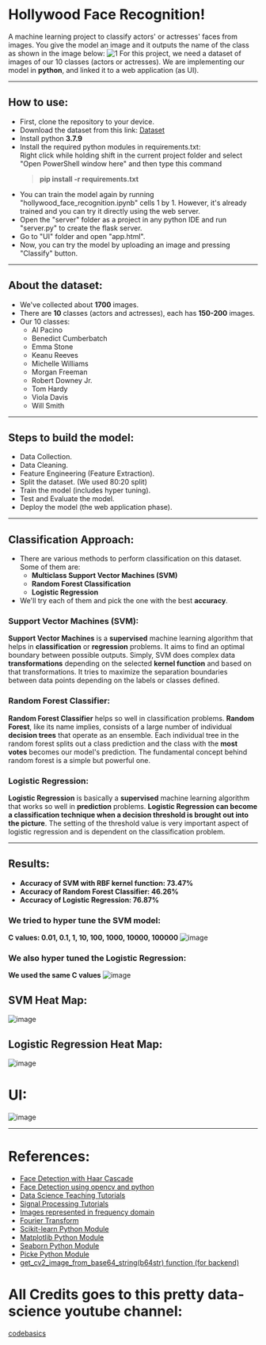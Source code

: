 # Hollywood Face Recognition!
A machine learning project to classify actors' or actresses' faces from images. You give the model an image and it outputs the name of the class as shown in the image below:
![1](https://user-images.githubusercontent.com/48108210/147878326-7b6aafa1-4315-4f56-8582-df21365e6f53.png)
For this project, we need a dataset of images of our 10 classes (actors or actresses).
We are implementing our model in <strong>python</strong>, and linked it to a web application (as UI).
***

## How to use:
* First, clone the repository to your device.
* Download the dataset from this link: [Dataset](https://drive.google.com/drive/folders/11TgG_m0Z5fMCt6goEMYqB0BsmULx3v1U?usp=sharing)
* Install python **3.7.9**
* Install the required python modules in requirements.txt: <br>
  Right click while holding shift in the current project folder and select "Open PowerShell window here" and then type this command
	> **pip install -r requirements.txt** <br>
* You can train the model again by running "hollywood_face_recognition.ipynb" cells 1 by 1. However, it's already trained and you can try it directly using the web server.
* Open the "server" folder as a project in any python IDE and run "server.py" to create the flask server.
* Go to "UI" folder and open "app.html".
* Now, you can try the model by uploading an image and pressing "Classify" button.
***

## About the dataset:
* We've collected about **1700** images.
* There are **10** classes (actors and actresses), each has **150-200** images.
* Our 10 classes:
	* Al Pacino
	* Benedict Cumberbatch
	* Emma Stone
	* Keanu Reeves
	* Michelle Williams
	* Morgan Freeman
	* Robert Downey Jr.
	* Tom Hardy
	* Viola Davis
	* Will Smith
***

## Steps to build the model:
* Data Collection.
* Data Cleaning.
* Feature Engineering (Feature Extraction).
* Split the dataset. (We used 80:20 split)
* Train the model (includes hyper tuning).
* Test and Evaluate the model.
* Deploy the model (the web application phase).
***

## Classification Approach:
* There are various methods to perform classification on this dataset. Some of them are:
	* **Multiclass Support Vector Machines (SVM)**
	* **Random Forest Classification**
	* **Logistic Regression**
* We'll try each of them and pick the one with the best **accuracy**.

### Support Vector Machines (SVM):
**Support Vector Machines** is a **supervised** machine learning algorithm that helps in **classification** or **regression** problems. It aims to find an optimal boundary between possible outputs.
Simply, SVM does complex data **transformations** depending on the selected **kernel function** and based on that transformations. It tries to maximize the separation boundaries between data points depending on the labels or classes defined.
### Random Forest Classifier:
**Random Forest Classifier** helps so well in classification problems. **Random Forest**, like its name implies, consists of a large number of individual **decision trees** that operate as an ensemble. Each individual tree in the random forest splits out a class prediction and the class with the **most votes** becomes our model's prediction. The fundamental concept behind random forest is a simple but powerful one.
### Logistic Regression:
**Logistic Regression** is basically a **supervised** machine learning algorithm that works so well in **prediction** problems. **Logistic Regression can become a classification technique when a decision threshold is brought out into the picture**. The setting of the threshold value is very important aspect of logistic regression and is dependent on the classification problem.
***

## Results:
* **Accuracy of SVM with RBF kernel function: 73.47%**
* **Accuracy of Random Forest Classifier: 46.26%**
* **Accuracy of Logistic Regression: 76.87%**

### We tried to hyper tune the SVM model:
**C values: 0.01, 0.1, 1, 10, 100, 1000, 10000, 100000**
![image](https://user-images.githubusercontent.com/48108210/147878627-1d40a6f3-4acc-4cb0-aacd-8b3f729bc342.png)
### We also hyper tuned the Logistic Regression:
**We used the same C values**
![image](https://user-images.githubusercontent.com/48108210/147878660-5280b6cc-73a5-4499-8ae9-521596a85d45.png)
## SVM Heat Map:
![image](https://user-images.githubusercontent.com/48108210/147878670-fc429606-34be-48e3-92bd-2d7688385423.png)
## Logistic Regression Heat Map:
![image](https://user-images.githubusercontent.com/48108210/147878678-1432de47-1664-463a-8520-356361968e39.png)
# UI:
![image](https://user-images.githubusercontent.com/48108210/147878682-7a839196-ec45-4f99-91a2-ab8ac1e4aec6.png)
***

# References:
* <a href = "https://towardsdatascience.com/face-detection-with-haar-cascade-727f68dafd08" target = "_blank">Face Detection with Haar Cascade</a>
* <a href = "https://towardsdatascience.com/face-detection-in-2-minutes-using-opencv-python-90f89d7c0f81" target = "_blank">Face Detection using opencv and python</a>
* <a href = "https://www.youtube.com/channel/UCh9nVJoWXmFb7sLApWGcLPQ" target = "_blank">Data Science Teaching Tutorials</a>
* <a href = "https://www.youtube.com/channel/UCVkatNMgkEdpWLhH0kBqqLw" target = "_blank">Signal Processing Tutorials</a>
* <a href = "https://www.youtube.com/watch?v=xrTor1uw5iI&ab_channel=Iman" target = "_blank">Images represented in frequency domain</a>
* <a href = "https://www.youtube.com/watch?v=spUNpyF58BY&ab_channel=3Blue1Brown" target = "_blank">Fourier Transform</a>
* <a href = "https://scikit-learn.org/stable/tutorial/index.html" target = "_blank">Scikit-learn Python Module</a>
* <a href = "https://matplotlib.org/stable/tutorials/index" target = "_blank">Matplotlib Python Module</a>
* <a href = "https://seaborn.pydata.org/tutorial.html" target = "_blank">Seaborn Python Module</a>
* <a href = "https://docs.python.org/3/library/pickle.html#module-pickle" target = "_blank">Picke Python Module</a>
* <a href = "https://stackoverflow.com/questions/33754935/read-a-base-64-encoded-image-from-memory-using-opencv-python-library" target = "_blank">get_cv2_image_from_base64_string(b64str) function (for backend)</a>

# All Credits goes to this pretty data-science youtube channel: <br>
<a href = "https://www.youtube.com/channel/UCh9nVJoWXmFb7sLApWGcLPQ" target = "_blank">codebasics</a>
